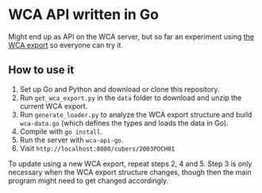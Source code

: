 WCA API written in Go
=====================

Might end up as API on the WCA server, but so far an experiment using [the WCA export](https://www.worldcubeassociation.org/results/misc/export.html) so everyone can try it.

How to use it
-------------

1. Set up Go and Python and download or clone this repository.
2. Run `get_wca_export.py` in the `data` folder to download and unzip the current WCA export.
3. Run `generate_loader.py` to analyze the WCA export structure and build `wca-data.go` (which defines the types and loads the data in Go).
4. Compile with `go install`.
5. Run the server with `wca-api-go`.
6. Visit `http://localhost:8080/cubers/2003POCH01`

To update using a new WCA export, repeat steps 2, 4 and 5. Step 3 is only necessary when the WCA export structure changes, though then the main program might need to get changed accordingly.
